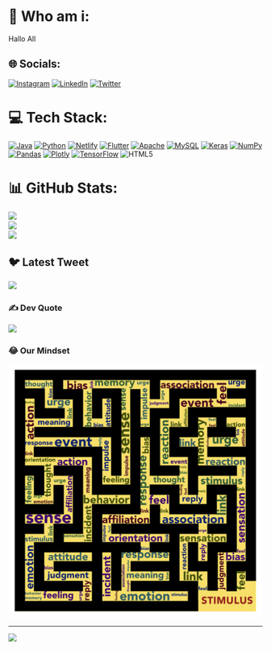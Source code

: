 # 💫 Who am i:
Hallo All


## 🌐 Socials:
[![Instagram](https://img.shields.io/badge/Instagram-%23E4405F.svg?logo=Instagram&logoColor=white)](https://instagram.com/andrilesmanahermawan) [![LinkedIn](https://img.shields.io/badge/LinkedIn-%230077B5.svg?logo=linkedin&logoColor=white)](https://linkedin.com/in/andri-lesmana-hermawan-225026231) [![Twitter](https://img.shields.io/badge/Twitter-%231DA1F2.svg?logo=Twitter&logoColor=white)](https://twitter.com/andr1Lesmana) 

# 💻 Tech Stack:
[![Java](https://img.shields.io/badge/java-%23ED8B00.svg?style=for-the-badge&logo=java&logoColor=white)](https://dev.java/learn/) [![Python](https://img.shields.io/badge/python-3670A0?style=for-the-badge&logo=python&logoColor=ffdd54)](https://www.python.org/doc/) [![Netlify](https://img.shields.io/badge/netlify-%23000000.svg?style=for-the-badge&logo=netlify&logoColor=#00C7B7)](https://www.netlify.com/) [![Flutter](https://img.shields.io/badge/Flutter-%2302569B.svg?style=for-the-badge&logo=Flutter&logoColor=white)](https://flutter.dev/learn) [![Apache](https://img.shields.io/badge/apache-%23D42029.svg?style=for-the-badge&logo=apache&logoColor=white)](https://community.apache.org/) [![MySQL](https://img.shields.io/badge/mysql-%2300f.svg?style=for-the-badge&logo=mysql&logoColor=white)](https://www.mysql.com/) [![Keras](https://img.shields.io/badge/Keras-%23D00000.svg?style=for-the-badge&logo=Keras&logoColor=white)](https://keras.io/) [![NumPy](https://img.shields.io/badge/numpy-%23013243.svg?style=for-the-badge&logo=numpy&logoColor=white)](https://numpy.org/) [![Pandas](https://img.shields.io/badge/pandas-%23150458.svg?style=for-the-badge&logo=pandas&logoColor=white)](https://pandas.pydata.org/) [![Plotly](https://img.shields.io/badge/Plotly-%233F4F75.svg?style=for-the-badge&logo=plotly&logoColor=white)](https://plotly.com/) [![TensorFlow](https://img.shields.io/badge/TensorFlow-%23FF6F00.svg?style=for-the-badge&logo=TensorFlow&logoColor=white)](https://www.tensorflow.org/) ![HTML5](https://img.shields.io/badge/html5-%23E34F26.svg?style=for-the-badge&logo=html5&logoColor=white)
# 📊 GitHub Stats:
![](https://github-readme-stats.vercel.app/api?username=andrimahasantri&theme=dark&hide_border=false&include_all_commits=false&count_private=false)<br/>
![](https://github-readme-streak-stats.herokuapp.com/?user=andrimahasantri&theme=dark&hide_border=false)<br/>
![](https://github-readme-stats.vercel.app/api/top-langs/?username=andrimahasantri&theme=dark&hide_border=false&include_all_commits=false&count_private=false&layout=compact)

## 🐦 Latest Tweet
[![](https://gtce.itsvg.in/api?username=andr1Lesmana)](https://github.com/VishwaGauravIn/github-twitter-card-embed)

### ✍️ Dev Quote
![](https://quotes-github-readme.vercel.app/api?type=horizontal&theme=radical)

### 😂 Our Mindset
<img src="mindset.png" width="512px"/>

---
[![](https://visitcount.itsvg.in/api?id=andrimahasantri&icon=0&color=0)](https://visitcount.itsvg.in)

<!-- Proudly created with GPRM ( https://gprm.itsvg.in ) -->
